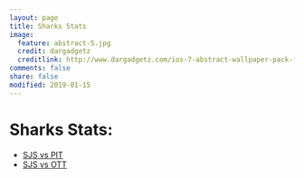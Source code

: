 ```yaml
---
layout: page
title: Sharks Stats
image:
  feature: abstract-5.jpg
  credit: dargadgetz
  creditlink: http://www.dargadgetz.com/ios-7-abstract-wallpaper-pack-for-iphone-5-and-ipod-touch-retina/
comments: false
share: false
modified: 2019-01-15
---
```

# Sharks Stats:
* [SJS vs PIT](/games/SJS_vs_PIT.html) 
* [SJS vs OTT](/games/SJS_vs_OTT.html) 

